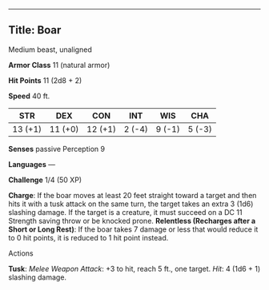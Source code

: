 -------------------------
Title: Boar
-------------------------


Medium beast, unaligned

**Armor Class** 11 (natural armor)

**Hit Points** 11 (2d8 + 2)

**Speed** 40 ft.

| STR    | DEX     | CON     | INT     | WIS     | CHA
|---------| -------- |--------- |--------- |---------| --------
| 13 (+1)   | 11 (+0)   | 12 (+1)   | 2 (-4)   | 9 (-1)   | 5 (-3)

**Senses** passive Perception 9

**Languages** —

**Challenge** 1/4 (50 XP)


**Charge**: If the boar moves at least 20 feet straight toward a
target and then hits it with a tusk attack on the same turn, the
target takes an extra 3 (1d6) slashing damage. If the target is a
creature, it must succeed on a DC 11 Strength saving throw or be
knocked prone.
**Relentless (Recharges after a Short or Long Rest)**: If the boar
takes 7 damage or less that would reduce it to 0 hit points, it is
reduced to 1 hit point instead.


Actions

**Tusk**: *Melee Weapon Attack*: +3 to hit, reach 5 ft., one target.
*Hit*: 4 (1d6 + 1) slashing damage.

